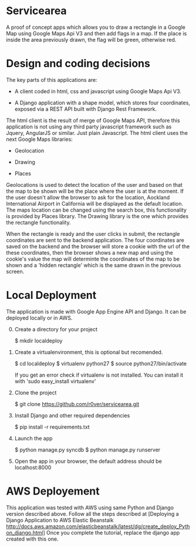 Servicearea
===========

A proof of concept apps which allows you to draw a rectangle in a Google Map using Google Maps Api V3 and then add flags in a map. If the place is inside the area previously drawn, the flag will be green, otherwise red.

Design and coding decisions 
===========================

The key parts of this applications are: 

 * A client coded in html, css and javascript using Google Maps Api V3. 

 * A Django application with a shape model, which stores four coordinates, exposed via a REST API built with Django Rest Framework.

The html client is the result of merge of Google Maps API, therefore this application is not using any third party javascript framework such as Jquery, AngularJS or similar. Just plain Javascript. The html client uses the next Google Maps libraries:

 * Geolocation

 * Drawing

 * Places

Geolocations is used to detect the location of the user and based on that the map to be shown will be the place where the user is at the moment. If the user doesn't allow the browser to ask for the location, Aockland International Airport in California will be displayed as the default location. The maps location can be changed using the search box, this functionality is provided by Places library. The Drawing library is the one which provides the rectangle functionality.

When the rectangle is ready and the user clicks in submit, the rectangle coordinates are sent to the backend application. The four coordinates are saved on the backend and the browser will store a cookie with the url of the these coordinates, then the browser shows a new map and using the cookie's value the map will determinte the coordinates of the map to be shown and a 'hidden rectangle' which is the same drawn in the previous screen. 


Local Deployment
================

The application is made with Google App Engine API and Django. It can be deployed locally or in AWS. 

0. Create a directory for your project

   $ mkdir localdeploy

1. Create a virtualenvironment, this is optional but recomended. 

   $ cd localdeploy
   $ virtualenv python27
   $ source python27/bin/activate

   If you get an error check if virtualenv is not installed. You can install it with 'sudo easy_install virtualenv'

2. Clone the project

   $ git clone https://github.com/r0ver/servicearea.git

3. Install Django and other required dependencies

   $ pip install -r requirements.txt 
   
4. Launch the app

   $ python manage.py syncdb
   $ python manage.py runserver 

5. Open the app in your browser, the default address should be localhost:8000

AWS Deployement
===============

This application was tested with AWS using same Python and Django version described above.  Follow all the steps described at [Deploying a Django Application to AWS Elastic Beanstalk http://docs.aws.amazon.com/elasticbeanstalk/latest/dg/create_deploy_Python_django.html] 
Once you complete the tutorial, replace the django app created with this one. 






